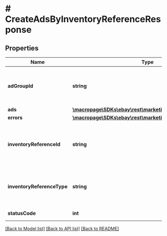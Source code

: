 # # CreateAdsByInventoryReferenceResponse

## Properties

Name | Type | Description | Notes
------------ | ------------- | ------------- | -------------
**adGroupId** | **string** | A unique eBay-assigned ID for an ad group in a priority strategy campaign that uses the Cost Per Click (CPC) funding model.&lt;span class&#x3D;\&quot;tablenote\&quot;&gt;&lt;b&gt;Note:&lt;/b&gt; This field will always be returned for campaigns that use the CPC funding model. It will not be returned for campaigns that use the Cost Per Sale (CPS) funding model.&lt;/span&gt; | [optional]
**ads** | [**\macropage\SDKs\ebay\rest\marketing\Model\AdReference[]**](AdReference.md) | A list of ad IDs. An ad ID is generated for each successfully created ad. | [optional]
**errors** | [**\macropage\SDKs\ebay\rest\marketing\Model\Error[]**](Error.md) | An array of errors or warnings associated with the create-ads request. | [optional]
**inventoryReferenceId** | **string** | An ID that identifies a single-item listing or multiple-variation listing that is managed with the &lt;a href&#x3D;\&quot;/api-docs/sell/inventory/resources/methods\&quot; title&#x3D;\&quot;Inventory API Reference\&quot;&gt;Inventory API&lt;/a&gt;. &lt;p&gt;The &lt;i&gt;inventory reference ID&lt;/i&gt; is a seller-defined value that can be either an &lt;b&gt;SKU&lt;/b&gt; for a single-item listing or an &lt;b&gt;inventoryItemGroupKey&lt;/b&gt; for a multiple-value listing.&lt;/p&gt; | [optional]
**inventoryReferenceType** | **string** | Indicates the type of item the &lt;b&gt;inventoryReferenceId&lt;/b&gt; references. The item can be either an &lt;code&gt;INVENTORY_ITEM&lt;/code&gt; or an &lt;code&gt;INVENTORY_ITEM_GROUP&lt;/code&gt;. For implementation help, refer to &lt;a href&#x3D;&#39;https://developer.ebay.com/api-docs/sell/marketing/types/pls:InventoryReferenceTypeEnum&#39;&gt;eBay API documentation&lt;/a&gt; | [optional]
**statusCode** | **int** | An HTTP status code that indicates the response-status of the request. Check this code to see if the ads were successfully created. | [optional]

[[Back to Model list]](../../README.md#models) [[Back to API list]](../../README.md#endpoints) [[Back to README]](../../README.md)
